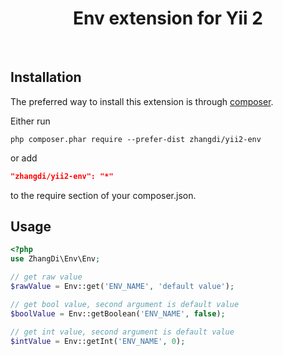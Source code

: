 <p align="center">
    <h1 align="center">Env extension for Yii 2</h1>
    <br>
</p>

## Installation

The preferred way to install this extension is through [composer](http://getcomposer.org/download/).

Either run

```
php composer.phar require --prefer-dist zhangdi/yii2-env
```

or add

```json
"zhangdi/yii2-env": "*"
```

to the require section of your composer.json.

## Usage

```php
<?php
use ZhangDi\Env\Env;

// get raw value
$rawValue = Env::get('ENV_NAME', 'default value');

// get bool value, second argument is default value
$boolValue = Env::getBoolean('ENV_NAME', false);

// get int value, second argument is default value
$intValue = Env::getInt('ENV_NAME', 0);
```